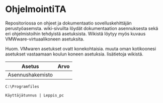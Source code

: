 # OhjelmointiTA

Repositoriossa on ohjeet ja dokumentaatio sovelluskehittäjän perustyöasemsta.
wiki-sivuilta löydät dokumentaation asennuksesta sekä eri ohjelmistoihin tehdyistä asetuksista.
Wikistä löytyy myös kuvaus VMWware-virtuaalikoneen asetuksita.

Huom. VMwaren asetukset ovatt konekohtaisia. muuta oman kotikoonesi asetukset vastaamaan koulun koneen asetuksia. lisätietoja wikistä.

|Asetus | Arvo |
|---|---|
Asennushakemisto |

    C:\Programfiles

    Käyttäjätunnus | Leppis_pc
